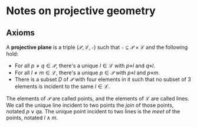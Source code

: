 # Notes on projective geometry

## Axioms
A **projective plane** is a triple $(\mathcal{P}, \mathcal{L}, \diamond)$ such that $\diamond \subseteq \mathcal{P} \times \mathcal{L}$ and the following hold:

 - For all $p \neq q \in \mathcal{P}$, there's a unique $l \in \mathcal{L}$ with $p \diamond l$ and $q \diamond l$.
 - For all $l \neq m \in \mathcal{L}$, there's a unique $p \in \mathcal{P}$ with $p \diamond l$ and $p \diamond m$.
 - There is a subset $D$ of $\mathcal{P}$ with four elements in it such that no subset of 3 elements is incident to the same $l \in \mathcal{L}$.


The elements of $\mathcal{P}$ are called points, and the elements of $\mathcal{L}$ are called lines. We call the unique line incident to two points the *join* of those points, notated $p \vee q$a. The unique point incident to two lines is the *meet* of the points, notated $l \wedge m$.
